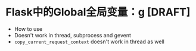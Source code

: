 # Flask中的Global全局变量：g [DRAFT]

- How to use
- Doesn't work in thread, subprocess and gevent
- `copy_current_request_context` doesn't work in thread as well
